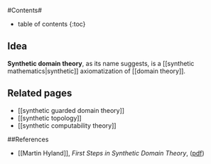 
#Contents#
* table of contents
{:toc}

## Idea

**Synthetic domain theory**, as its name suggests, is a [[synthetic mathematics|synthetic]] axiomatization of [[domain theory]].

## Related pages

* [[synthetic guarded domain theory]]
* [[synthetic topology]]
* [[synthetic computability theory]]

##References

* [[Martin Hyland]], _First Steps in Synthetic Domain Theory_, ([pdf](https://www.dpmms.cam.ac.uk/~martin/Research/Oldpapers/synthetic91.pdf))